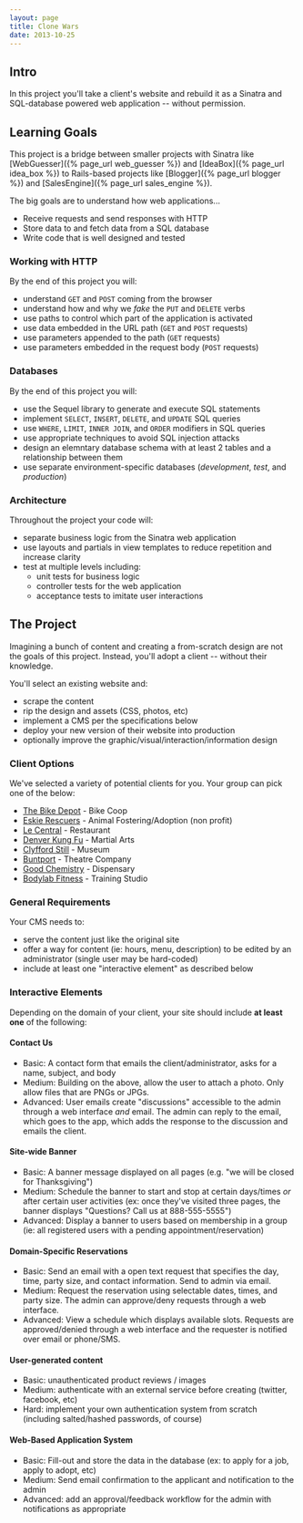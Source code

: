 ```yaml
---
layout: page
title: Clone Wars
date: 2013-10-25
---
```


## Intro

In this project you'll take a client's website and rebuild it as a Sinatra and SQL-database powered web application -- without permission.

## Learning Goals

This project is a bridge between smaller projects with Sinatra like [WebGuesser]({% page_url web_guesser %}) and [IdeaBox]({% page_url idea_box %}) to Rails-based projects like [Blogger]({% page_url blogger %}) and [SalesEngine]({% page_url sales_engine %}).

The big goals are to understand how web applications...

* Receive requests and send responses with HTTP
* Store data to and fetch data from a SQL database
* Write code that is well designed and tested

### Working with HTTP

By the end of this project you will:

* understand `GET` and `POST` coming from the browser
* understand how and why we *fake* the `PUT` and `DELETE` verbs
* use paths to control which part of the application is activated
* use data embedded in the URL path (`GET` and `POST` requests)
* use parameters appended to the path (`GET` requests)
* use parameters embedded in the request body (`POST` requests)

### Databases

By the end of this project you will:

* use the Sequel library to generate and execute SQL statements
* implement `SELECT`, `INSERT`, `DELETE`, and `UPDATE` SQL queries
* use `WHERE`, `LIMIT`, `INNER JOIN`, and `ORDER` modifiers in SQL queries
* use appropriate techniques to avoid SQL injection attacks
* design an elemntary database schema with at least 2 tables and a relationship between them
* use separate environment-specific databases (*development*, *test*, and *production*)

### Architecture

Throughout the project your code will:

* separate business logic from the Sinatra web application
* use layouts and partials in view templates to reduce repetition and increase clarity
* test at multiple levels including:
  * unit tests for business logic
  * controller tests for the web application
  * acceptance tests to imitate user interactions

## The Project

Imagining a bunch of content and creating a from-scratch design are not the goals of this project. Instead, you'll adopt a client -- without their knowledge.

You'll select an existing website and:

* scrape the content
* rip the design and assets (CSS, photos, etc)
* implement a CMS per the specifications below
* deploy your new version of their website into production
* optionally improve the graphic/visual/interaction/information design

### Client Options

We've selected a variety of potential clients for you. Your group can pick one of the below:

* [The Bike Depot](http://www.thebikedepot.org/) - Bike Coop
* [Eskie Rescuers](http://www.eskierescuers.org/) - Animal Fostering/Adoption (non profit)
* [Le Central](http://www.lecentral.com/) - Restaurant
* [Denver Kung Fu](http://kungfudenver.com/) - Martial Arts
* [Clyfford Still](http://www.clyffordstillmuseum.org/) - Museum
* [Buntport](http://www.buntport.com/) - Theatre Company
* [Good Chemistry](http://goodchem.org/) - Dispensary
* [Bodylab Fitness](http://bodylabfitness.com/) - Training Studio

### General Requirements

Your CMS needs to:

* serve the content just like the original site
* offer a way for content (ie: hours, menu, description) to be edited by an administrator (single user may be hard-coded)
* include at least one "interactive element" as described below

### Interactive Elements

Depending on the domain of your client, your site should include **at least one** of the following:

#### Contact Us

* Basic: A contact form that emails the client/administrator, asks for a name, subject, and body
* Medium: Building on the above, allow the user to attach a photo. Only allow files that are PNGs or JPGs.
* Advanced: User emails create "discussions" accessible to the admin through a web interface *and* email. The admin can reply to the email, which goes to the app, which adds the response to the discussion and emails the client.

#### Site-wide Banner

* Basic: A banner message displayed on all pages (e.g. "we will be closed for Thanksgiving")
* Medium: Schedule the banner to start and stop at certain days/times *or* after certain user activities (ex: once they've visited three pages, the banner displays "Questions? Call us at 888-555-5555")
* Advanced: Display a banner to users based on membership in a group (ie: all registered users with a pending appointment/reservation)

#### Domain-Specific Reservations

* Basic: Send an email with a open text request that specifies the day, time, party size, and contact information. Send to admin via email.
* Medium: Request the reservation using selectable dates, times, and party size. The admin can approve/deny requests through a web interface.
* Advanced: View a schedule which displays available slots. Requests are approved/denied through a web interface and the requester is notified over email or phone/SMS.

#### User-generated content

* Basic: unauthenticated product reviews / images
* Medium: authenticate with an external service before creating (twitter, facebook, etc)
* Hard: implement your own authentication system from scratch (including salted/hashed passwords, of course)

#### Web-Based Application System

* Basic: Fill-out and store the data in the database (ex: to apply for a job, apply to adopt, etc)
* Medium: Send email confirmation to the applicant and notification to the admin
* Advanced: add an approval/feedback workflow for the admin with notifications as appropriate
